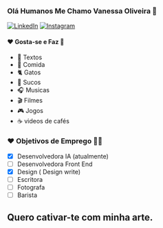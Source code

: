 ### Olá Humanos Me Chamo Vanessa Oliveira  🌻

<a  target="_blank" href="https://www.linkedin.com/in/vanessa-oliveira-0036a4154/"><img alt="LinkedIn" src="https://img.shields.io/badge/LinkedIn-Vanessa%20Oliveira%20-yellow?style=flat-square&logo=linkedin"></a>
<a  target="_blank" href="https://instagram.com/nessa_liver"><img alt="Instagram" src="https://img.shields.io/badge/Instagram-nessa_liver-yellow?style=flat-square&logo=instagram"></a>


#### ❤️ Gosta-se e Faz 🌻
- 📓 Textos
- 🍰 Comida
- 🐈 Gatos
- 🥤 Sucos
- 🎧 Musicas 
- 🎬 Filmes
- 🎮 Jogos
- ☕ videos de cafés

### ❤️ Objetivos de Emprego 👩‍💻

- [x] Desenvolvedora IA (atualmente)
- [ ] Desenvolvedora Front End
- [x] Design ( Design write)
- [ ] Escritora
- [ ] Fotografa
- [ ] Barista

## Quero cativar-te com minha arte.

